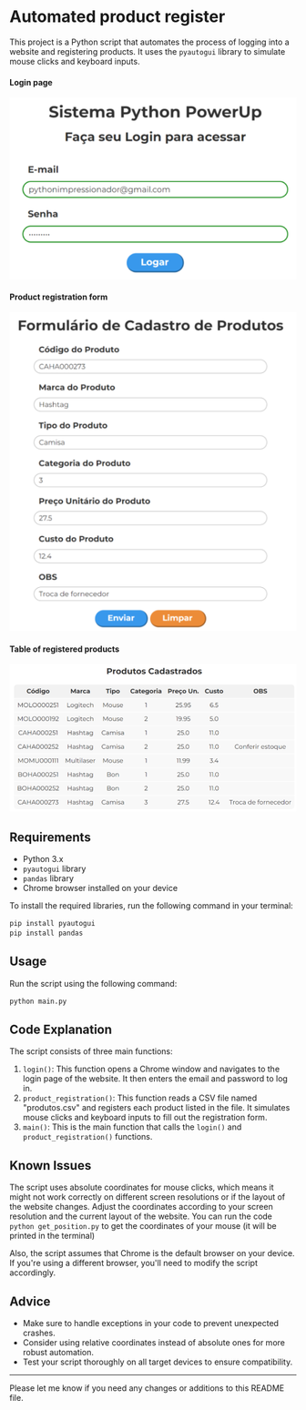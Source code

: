 # Automated product register

This project is a Python script that automates the process of logging into a website and registering products. It uses the `pyautogui` library to simulate mouse clicks and keyboard inputs.

#### Login page

![1704836697196](image/README/1704836697196.png)

#### Product registration form



![1704836740431](image/README/1704836740431.png)

#### Table of registered products

![1704836822500](image/README/1704836822500.png)

## Requirements

- Python 3.x
- `pyautogui` library
- `pandas` library
- Chrome browser installed on your device

To install the required libraries, run the following command in your terminal:

```bash
pip install pyautogui
pip install pandas
```

## Usage

Run the script using the following command:

```bash
python main.py
```

## Code Explanation

The script consists of three main functions:

1. `login()`: This function opens a Chrome window and navigates to the login page of the website. It then enters the email and password to log in.
2. `product_registration()`: This function reads a CSV file named "produtos.csv" and registers each product listed in the file. It simulates mouse clicks and keyboard inputs to fill out the registration form.
3. `main()`: This is the main function that calls the `login()` and `product_registration()` functions.

## Known Issues

The script uses absolute coordinates for mouse clicks, which means it might not work correctly on different screen resolutions or if the layout of the website changes. Adjust the coordinates according to your screen resolution and the current layout of the website. You can run the code `python get_position.py` to get the coordinates of your mouse (it will be printed in the terminal)

Also, the script assumes that Chrome is the default browser on your device. If you're using a different browser, you'll need to modify the script accordingly.

## Advice

- Make sure to handle exceptions in your code to prevent unexpected crashes.
- Consider using relative coordinates instead of absolute ones for more robust automation.
- Test your script thoroughly on all target devices to ensure compatibility.

---

Please let me know if you need any changes or additions to this README file.
